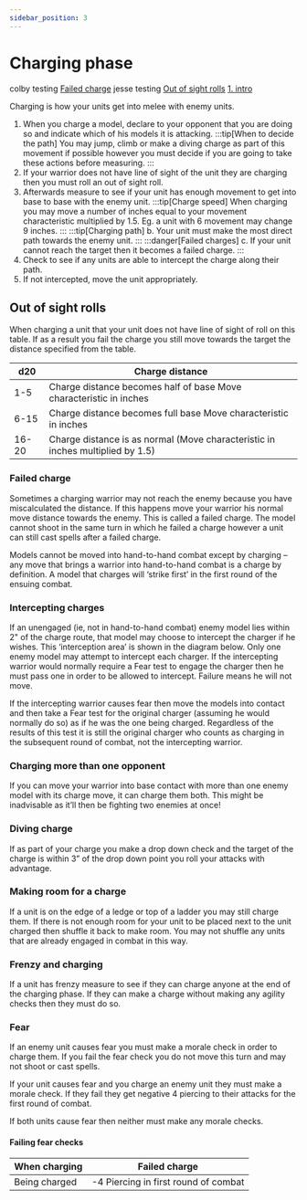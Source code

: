 ```yaml
---
sidebar_position: 3
---
```

# Charging phase

colby testing [Failed charge](#failed-charge)
jesse testing [Out of sight rolls](#out-of-sight-rolls)
[1. intro](docs/1.%20intro.md)

Charging is how your units get into melee with enemy units.
1. When you charge a model, declare to your opponent that you are doing so and indicate which of his models it is attacking.
  :::tip[When to decide the path]
  You may jump, climb or make a diving charge as part of this movement if possible however you must decide if you are going to take these actions before measuring.
  :::
2. If your warrior does not have line of sight of the unit they are charging then you must roll an out of sight roll.
3. Afterwards measure to see if your unit has enough movement to get into base to base with the enemy unit.
  :::tip[Charge speed]
  When charging you may move a number of inches equal to your movement characteristic multiplied by 1.5. Eg. a unit with 6 movement may change 9 inches.
  :::
  :::tip[Charging path]
  b. Your unit must make the most direct path towards the enemy unit.
  :::
  :::danger[Failed charges]
  c. If your unit cannot reach the target then it becomes a failed charge.
  :::
4. Check to see if any units are able to intercept the charge along their path.
5. If not intercepted, move the unit appropriately.

## Out of sight rolls

When charging a unit that your unit does not have line of sight of roll on this table. If as a result you fail the charge you still move towards the target the distance specified from the table.

| d20   | Charge distance                                                                |
| ----- | ------------------------------------------------------------------------------ |
| 1-5   | Charge distance becomes half of base Move characteristic in inches             |
| 6-15  | Charge distance becomes full base Move characteristic in inches                |
| 16-20 | Charge distance is as normal (Move characteristic in inches multiplied by 1.5) |

### Failed charge

Sometimes a charging warrior may not reach the enemy because you have miscalculated the distance. If this happens move your warrior his normal move distance towards the enemy. This is called a failed charge. The model cannot shoot in the same turn in which he failed a charge however a unit can still cast spells after a failed charge.

Models cannot be moved into hand-to-hand combat except by charging – any move that brings a warrior into hand-to-hand combat is a charge by definition. A model that charges will ‘strike first’ in the first round of the ensuing combat.

### Intercepting charges
If an unengaged (ie, not in hand-to-hand combat) enemy model lies within 2" of the charge route, that model may choose to intercept the charger if he wishes. This ‘interception area’ is shown in the diagram below. Only one enemy model may attempt to intercept each charger. If the intercepting warrior would normally require a Fear test to engage the charger then he must pass one in order to be allowed to intercept. Failure means he will not move.

If the intercepting warrior causes fear then move the models into contact and then take a Fear test for the original charger (assuming he would normally do so) as if he was the one being charged. Regardless of the results of this test it is still the original charger who counts as charging in the subsequent round of combat, not the intercepting warrior.

### Charging more than one opponent
If you can move your warrior into base contact with more than one enemy model with its charge move, it can charge them both. This might be inadvisable as it’ll then be fighting two enemies at once!

### Diving charge
If as part of your charge you make a drop down check and the target of the charge is within 3” of the drop down point you roll your attacks with advantage.

### Making room for a charge
If a unit is on the edge of a ledge or top of a ladder you may still charge them. If there is not enough room for your unit to be placed next to the unit charged then shuffle it back to make room. You may not shuffle any units that are already engaged in combat in this way.

### Frenzy and charging
If a unit has frenzy measure to see if they can charge anyone at the end of the charging phase. If they can make a charge without making any agility checks then they must do so.

### Fear
If an enemy unit causes fear you must make a morale check in order to charge them. If you fail the fear check you do not move this turn and may not shoot or cast spells.

If your unit causes fear and you charge an enemy unit they must make a morale check. If they fail they get negative 4 piercing to their attacks for the first round of combat.

If both units cause fear then neither must make any morale checks.

#### Failing fear checks
| When charging | Failed charge                        |
| ------------- | ------------------------------------ |
| Being charged | -4 Piercing in first round of combat |

